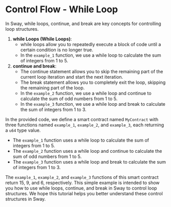 # Control Flow - While Loop

In Sway, while loops, continue, and break are key concepts for controlling loop structures.
1. **while Loops (While Loops)**:
   - while loops allow you to repeatedly execute a block of code until a certain condition is no longer true.
   - In the `example_1` function, we use a while loop to calculate the sum of integers from 1 to 5.
2. **continue and break**:
   - The continue statement allows you to skip the remaining part of the current loop iteration and start the next iteration.
   - The break statement allows you to completely exit the loop, skipping the remaining part of the loop.
   - In the `example_2` function, we use a while loop and continue to calculate the sum of odd numbers from 1 to 5.
   - In the `example_3` function, we use a while loop and break to calculate the sum of integers from 1 to 3.

In the provided code, we define a smart contract named `MyContract` with three functions named `example_1`, `example_2`, and `example_3`, each returning a `u64` type value.
- The `example_1` function uses a while loop to calculate the sum of integers from 1 to 5.
- The `example_2` function uses a while loop and continue to calculate the sum of odd numbers from 1 to 5.
- The `example_3` function uses a while loop and break to calculate the sum of integers from 1 to 3.

The `example_1`, `example_2`, and `example_3` functions of this smart contract return 15, 9, and 6, respectively. This simple example is intended to show you how to use while loops, continue, and break in Sway to control loop structures. We hope this tutorial helps you better understand these control structures in Sway.
